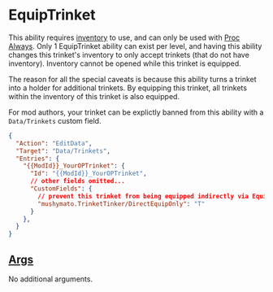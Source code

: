 # EquipTrinket

This ability requires [inventory](005-Inventory.md) to use, and can only be used with [Proc Always](004.0-Proc.md). Only 1 EquipTrinket ability can exist per level, and having this ability changes this trinket's inventory to only accept trinkets (that do not have inventory). Inventory cannot be opened while this trinket is equipped.

The reason for all the special caveats is because this ability turns a trinket into a holder for additional trinkets. By equipping this trinket, all trinkets within the inventory of this trinket is also equipped.

For mod authors, your trinket can be explictly banned from this ability with a `Data/Trinkets` custom field.

```json
{
  "Action": "EditData",
  "Target": "Data/Trinkets",
  "Entries": {
    "{{ModId}}_YourOPTrinket": {
      "Id": "{{ModId}}_YourOPTrinket",
      // other fields omitted...
      "CustomFields": {
        // prevent this trinket from being equipped indirectly via EquipTrinket and the trinket equip action.
        "mushymato.TrinketTinker/DirectEquipOnly": "T"
      }
    },
  }
}
```

## [Args](~/api/TrinketTinker.Models.Mixin.NoArgs.yml)

No additional arguments.
